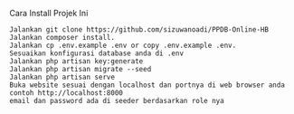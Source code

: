 Cara Install Projek Ini

    Jalankan git clone https://github.com/sizuwanoadi/PPDB-Online-HB
    Jalankan composer install.
    Jalankan cp .env.example .env or copy .env.example .env.
    Sesuaikan konfigurasi database anda di .env
    Jalankan php artisan key:generate
    Jalankan php artisan migrate --seed
    Jalankan php artisan serve
    Buka website sesuai dengan localhost dan portnya di web browser anda contoh http://localhost:8000
    email dan password ada di seeder berdasarkan role nya
